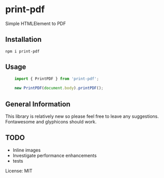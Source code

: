 # print-pdf
Simple HTMLElement to PDF

## Installation
    npm i print-pdf

## Usage
```typescript
    import { PrintPDF } from 'print-pdf';
    
    new PrintPDF(document.body).printPDF();
```

## General Information
This library is relatively new so please feel free to leave any suggestions.
Fontawesome and glyphicons should work.

## TODO
* Inline images
* Investigate performance enhancements
* tests

License: MIT